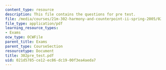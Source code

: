 ```yaml
---
content_type: resource
description: This file contains the questions for pre test.
file: /media/courses/21m-302-harmony-and-counterpoint-ii-spring-2005/021d5785ce12ec86dc1900f3ea4aeda7_302pre_test.pdf
file_type: application/pdf
learning_resource_types:
- Exams
ocw_type: OCWFile
parent_title: Exams
parent_type: CourseSection
resourcetype: Document
title: 302pre_test.pdf
uid: 021d5785-ce12-ec86-dc19-00f3ea4aeda7
---
```

